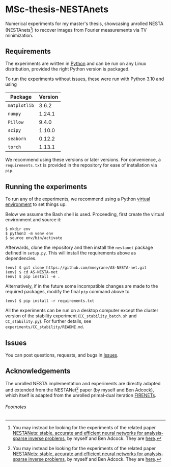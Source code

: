 # MSc-thesis-NESTAnets

Numerical experiments for my master's thesis, showcasing unrolled NESTA (NESTAnets[^1]) to recover images from Fourier measurements via TV minimization.

## Requirements

The experiments are written in [Python](https://www.python.org/downloads/) and can be run on any Linux distribution, provided the right Python version is packaged.

To run the experiments without issues, these were run with Python 3.10 and using

| Package | Version |
| ------- | ------- |
| `matplotlib` | 3.6.2 |
| `numpy` | 1.24.1 |
| `Pillow` | 9.4.0 |
| `scipy` | 1.10.0 |
| `seaborn` | 0.12.2 |
| `torch` | 1.13.1 |

We recommend using these versions or later versions. For convenience, a `requirements.txt` is provided in the repository for ease of installation via `pip`.

## Running the experiments

To run any of the experiments, we recommend using a Python [virtual environment](https://docs.python.org/3.10/library/venv.html) to set things up.

Below we assume the Bash shell is used. Proceeding, first create the virtual environment and source it:

```shell
$ mkdir env
$ python3 -m venv env
$ source env/bin/activate
```

Afterwards, clone the repository and then install the `nestanet` package defined in `setup.py`. This will install the requirements above as dependencies.

```shell
(env) $ git clone https://github.com/mneyrane/AS-NESTA-net.git
(env) $ cd AS-NESTA-net
(env) $ pip install -e .
```

Alternatively, if in the future some incompatible changes are made to the required packages, modify the final `pip` command above to

```shell
(env) $ pip install -r requirements.txt
```

All the experiments can be run on a desktop computer except the cluster version of the stability experiment (`CC_stability_batch.sh` and `CC_stability.py`). For further details, see `experiments/CC_stability/README.md`.

## Issues

You can post questions, requests, and bugs in [Issues](https://github.com/mneyrane/MSc-thesis-NESTAnets/issues).

## Acknowledgements

The unrolled NESTA implementation and experiments are directly adapted and extended from the NESTANet[^1] paper (by myself and Ben Adcock), which itself is adapted from the unrolled primal-dual iteration [FIRENETs](https://github.com/Comp-Foundations-and-Barriers-of-AI/firenet).

###### Footnotes

[^1]: You may instead be looking for the experiments of the related paper [NESTANets: stable, accurate and efficient neural networks for analysis-sparse inverse problems](https://doi.org/10.1007/s43670-022-00043-5), by myself and Ben Adcock. They are [here](https://github.com/mneyrane/AS-NESTA-net).
